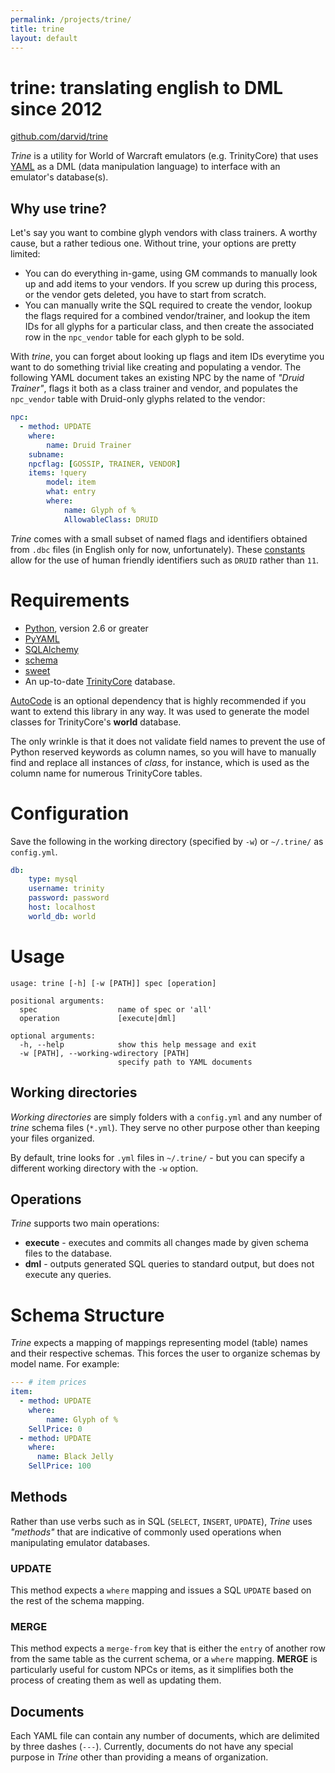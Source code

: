 ```yaml
---
permalink: /projects/trine/
title: trine
layout: default
---
```


# trine: translating english to DML since 2012

[github.com/darvid/trine](http://github.com/darvid/trine)

*Trine* is a utility for World of Warcraft emulators (e.g. TrinityCore) that
uses [YAML](http://yaml.org/) as a DML (data manipulation language) to
interface with an emulator's database(s).

## Why use trine?

Let's say you want to combine glyph vendors with class trainers. A worthy cause,
but a rather tedious one. Without trine, your options are pretty limited:

* You can do everything in-game, using GM commands to manually look up and
  add items to your vendors. If you screw up during this process, or the
  vendor gets deleted, you have to start from scratch.
* You can manually write the SQL required to create the vendor, lookup the
  flags required for a combined vendor/trainer, and lookup the item IDs for
  all glyphs for a particular class, and then create the associated row in
  the `npc_vendor` table for each glyph to be sold.

With *trine*, you can forget about looking up flags and item IDs everytime you want
to do something trivial like creating and populating a vendor. The following YAML
document takes an existing NPC by the name of *"Druid Trainer"*, flags it both as
a class trainer and vendor, and populates the `npc_vendor` table with Druid-only
glyphs related to the vendor:

```yaml
npc:
  - method: UPDATE
    where:
        name: Druid Trainer
    subname:
    npcflag: [GOSSIP, TRAINER, VENDOR]
    items: !query
        model: item
        what: entry
        where:
            name: Glyph of %
            AllowableClass: DRUID
```

*Trine* comes with a small subset of named flags and identifiers obtained from
`.dbc` files (in English only for now, unfortunately). These [constants][const_py]
allow for the use of human friendly identifiers such as `DRUID` rather than `11`.

# Requirements

* [Python](http://python.org), version 2.6 or greater
* [PyYAML](http://pyyaml.org/)
* [SQLAlchemy](http://sqlalchemy.org)
* [schema](https://github.com/halst/schema)
* [sweet](http://github.com/darvid/sweet)
* An up-to-date [TrinityCore](http://www.trinitycore.org/) database.

[AutoCode](http://code.google.com/p/sqlautocode/) is an optional dependency that
is highly recommended if you want to extend this library in any way. It was used
to generate the model classes for TrinityCore's **world** database.

The only wrinkle is that it does not validate field names to prevent the use of
Python reserved keywords as column names, so you will have to manually find and
replace all instances of *class*, for instance, which is used as the column name
for numerous TrinityCore tables.

# Configuration

Save the following in the working directory (specified by `-w`) or `~/.trine/` as
`config.yml`.

```yaml
db:
    type: mysql
    username: trinity
    password: password
    host: localhost
    world_db: world
```

# Usage

    usage: trine [-h] [-w [PATH]] spec [operation]

    positional arguments:
      spec                  name of spec or 'all'
      operation             [execute|dml]

    optional arguments:
      -h, --help            show this help message and exit
      -w [PATH], --working-wdirectory [PATH]
                            specify path to YAML documents

## Working directories

*Working directories* are simply folders with a `config.yml` and any number of
*trine* schema files (`*.yml`). They serve no other purpose other than keeping
your files organized.

By default, trine looks for `.yml` files in `~/.trine/` - but you can specify a
different working directory with the `-w` option.

## Operations

*Trine* supports two main operations:

* **execute** - executes and commits all changes made by given schema files to
  the database.
* **dml** - outputs generated SQL queries to standard output, but does not
  execute any queries.

# Schema Structure

*Trine* expects a mapping of mappings representing model (table) names and their
respective schemas. This forces the user to organize schemas by model name. For
example:

```yaml
--- # item prices
item:
  - method: UPDATE
    where:
        name: Glyph of %
    SellPrice: 0
  - method: UPDATE
    where:
      name: Black Jelly
    SellPrice: 100
```

## Methods

Rather than use verbs such as in SQL (`SELECT`, `INSERT`, `UPDATE`), *Trine* uses
*"methods"* that are indicative of commonly used operations when manipulating
emulator databases.

### UPDATE

This method expects a `where` mapping and issues a SQL `UPDATE` based on the rest
of the schema mapping.

### MERGE

This method expects a `merge-from` key that is either the `entry` of another row
from the same table as the current schema, or a `where` mapping. **MERGE** is
particularly useful for custom NPCs or items, as it simplifies both the process
of creating them as well as updating them.

## Documents

Each YAML file can contain any number of documents, which are delimited by three
dashes (`---`). Currently, documents do not have any special purpose in *Trine*
other than providing a means of organization.

[const_py]: https://github.com/darvid/trine/blob/master/trine/constants.py
